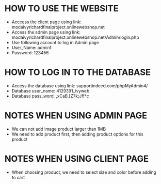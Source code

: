 # HOW TO USE THE WEBSITE
- Acccess the client page using link: modaivyrichardfinalproject.onlinewebshop.net
- Access the admin page using link: modaivyrichardfinalproject.onlinewebshop.net/Admin/login.php
- Use following account to log in Admin page
- User_Name: admin1
- Password: 123456

# HOW TO LOG IN TO THE DATABASE
- Access the database using link: supportindeed.com/phpMyAdmin4/
- Database user_name: 4129391_ivyweb
- Database pass_word: ,xCaB.)Z7k;Jf!*c

# NOTES WHEN USING ADMIN PAGE
- We can not add image product larger than 1MB
- We need to add product first, then adding product options for this product

# NOTES WHEN USING CLIENT PAGE
- When choosing product, we need to select size and color before adding to cart
  